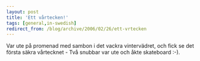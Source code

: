 ```yaml
---
layout: post
title: 'Ett vårtecken!'
tags: [general,in-swedish]
redirect_from: /blog/archive/2006/02/26/ett-vrtecken
---
```


Var ute på promenad med sambon i det vackra vintervädret, och fick se
det första säkra vårtecknet - Två snubbar var ute och åkte skateboard
:-).

